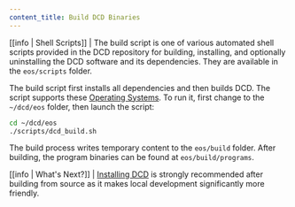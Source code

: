```yaml
---
content_title: Build DCD Binaries
---
```


[[info | Shell Scripts]]
| The build script is one of various automated shell scripts provided in the DCD repository for building, installing, and optionally uninstalling the DCD software and its dependencies. They are available in the `eos/scripts` folder.

The build script first installs all dependencies and then builds DCD. The script supports these [Operating Systems](../../index.md#supported-operating-systems). To run it, first change to the `~/dcd/eos` folder, then launch the script:

```sh
cd ~/dcd/eos
./scripts/dcd_build.sh
```

The build process writes temporary content to the `eos/build` folder. After building, the program binaries can be found at `eos/build/programs`.

[[info | What's Next?]]
| [Installing DCD](03_install-dcd-binaries.md) is strongly recommended after building from source as it makes local development significantly more friendly.
